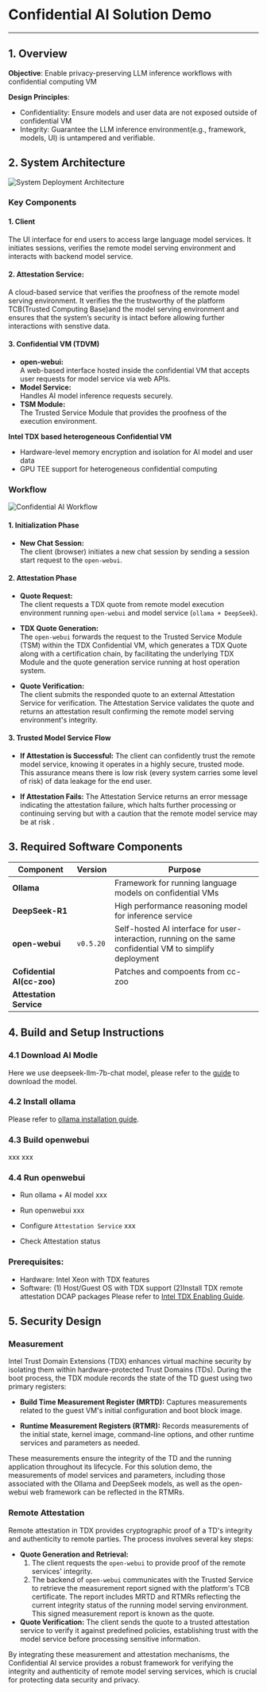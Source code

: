 # Confidential AI Solution Demo 

---
## 1. Overview 

**Objective**: Enable privacy-preserving LLM inference workflows with confidential computing VM 

**Design Principles**:
- Confidentiality: Ensure models and user data are not exposed outside of confidential VM
- Integrity: Guarantee the LLM inference environment(e.g., framework, models, UI) is untampered and verifiable. 

## 2. System Architecture 

![System Deployment Architecture](./images/Deployment%20Architecture.png)

### Key Components

#### 1. Client
The UI interface for end users to access large language model services. It initiates sessions, verifies the remote model serving environment and interacts with backend model service.

#### 2. Attestation Service:
A cloud-based service that verifies the proofness of the remote model serving environment. It verifies the the trustworthy of the platform TCB(Trusted Computing Base)and the model serving environment and ensures that the system’s security is intact before allowing further interactions with senstive data.

#### 3. Confidential VM (TDVM)
- **open-webui:**  
    A web-based interface hosted inside the confidential VM that accepts user requests for model service via web APIs.
- **Model Service:**  
    Handles AI model inference requests securely. 
- **TSM Module:**  
    The Trusted Service Module that provides the proofness of the execution environment.

**Intel TDX based heterogeneous Confidential VM**
+ Hardware-level memory encryption and isolation for AI model and user data
+ GPU TEE support for heterogeneous confidential computing 

### Workflow

![Confidential AI Workflow](./images/Confidential%20AI%20Flow.png)

#### 1. Initialization Phase

- **New Chat Session:**  
    The client (browser) initiates a new chat session by sending a session start request to the `open-webui`.

#### 2. Attestation Phase

- **Quote Request:**  
    The client requests a TDX quote from remote model execution environment running `open-webui` and model service (`ollama + DeepSeek`).
    
- **TDX Quote Generation:**  
    The `open-webui` forwards the request to the Trusted Service Module (TSM) within the TDX Confidential VM, which generates a TDX Quote along with a certification chain, by facilitating the underlying TDX Module and the quote generation service running at host operation system.
    
- **Quote Verification:**  
    The client submits the responded quote to an external Attestation Service for verification. The Attestation Service validates the quote and returns an attestation result confirming the remote model serving environment's integrity.
    

#### 3. Trusted Model Service Flow

- **If Attestation is Successful:** The client can confidently trust the remote model service, knowing it operates in a highly secure, trusted mode. This assurance means there is low risk (every system carries some level of risk) of data leakage for the end user.

- **If Attestation Fails:** The Attestation Service returns an error message indicating the attestation failure, which halts further processing or continuing serving but with a caution that the remote model service may be at risk .


## 3. Required Software Components

| Component                  | Version       | Purpose                                                                                                   |
| -------------------------- | ------------- | --------------------------------------------------------------------------------------------------------- |
| **Ollama**                 |               | Framework for running language models on confidential VMs                                                 |
| **DeepSeek-R1**            |               | High performance reasoning model for inference service                                                    |
| **open-webui**             | `v0.5.20`     | Self-hosted AI interface for user-interaction, running on the same confidential VM to simplify deployment |
| **Cofidential AI(cc-zoo)** |               | Patches and compoents from cc-zoo                                                                         |
| **Attestation Service**    |               |                                                                                                           |
## 4. Build and Setup Instructions

### 4.1 Download AI Modle
Here we use deepseek-llm-7b-chat model, please refer to the [guide](https://www.modelscope.cn/models/deepseek-ai/deepseek-llm-7b-chat) to download the model.


### 4.2 Install ollama
Please refer to [ollama installation guide](https://github.com/ollama/ollama/blob/main/docs/linux.md).

### 4.3 Build openwebui
xxx
xxx

### 4.4 Run openwebui
- Run ollama + AI model
xxx
- Run openwebui
xxx

- Configure `Attestation Service`
xxx
- Check Attestation status


### Prerequisites:
- Hardware: Intel Xeon with TDX features
- Software: (1) Host/Guest OS with TDX support (2)Install TDX remote attestation DCAP packages
Please refer to [Intel TDX Enabling Guide](https://cc-enabling.trustedservices.intel.com/intel-tdx-enabling-guide/01/introduction/index.html).

## 5. Security Design
### Measurement

Intel Trust Domain Extensions (TDX) enhances virtual machine security by isolating them within hardware-protected Trust Domains (TDs). During the boot process, the TDX module records the state of the TD guest using two primary registers:

- **Build Time Measurement Register (MRTD):** Captures measurements related to the guest VM's initial configuration and boot block image.
    
- **Runtime Measurement Registers (RTMR):** Records measurements of the initial state, kernel image, command-line options, and other runtime services and parameters as needed. 
    

These measurements ensure the integrity of the TD and the running application throughout its lifecycle. For this solution demo, the measurements of model services and parameters, including those associated with the Ollama and DeepSeek models, as well as the open-webui web framework can be reflected in the RTMRs. 

### Remote Attestation

Remote attestation in TDX provides cryptographic proof of a TD's integrity and authenticity to remote parties. The process involves several key steps:

+ **Quote Generation and Retrieval:**
    1. The client requests the `open-webui` to provide proof of the remote services' integrity.
    2. The backend of `open-webui` communicates with the Trusted Service to retrieve the measurement report signed with the platform's TCB certificate. The report includes MRTD and RTMRs reflecting the current integrity status of the running model serving environment. This signed measurement report is known as the quote.
+ **Quote Verification:** The client sends the quote to a trusted attestation service to verify it against predefined policies, establishing trust with the model service before processing sensitive information.
    

By integrating these measurement and attestation mechanisms, the Confidential AI service provides a robust framework for verifying the integrity and authenticity of remote model serving services, which is crucial for protecting data security and privacy.
